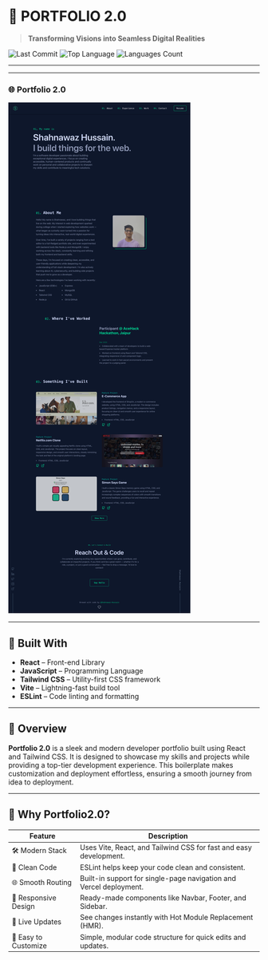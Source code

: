 # 🚀 PORTFOLIO 2.0

> **Transforming Visions into Seamless Digital Realities**

![Last Commit](https://img.shields.io/github/last-commit/shahnawaz-hussaink/Portfolio2.0)
![Top Language](https://img.shields.io/github/languages/top/shahnawaz-hussaink/Portfolio2.0)
![Languages Count](https://img.shields.io/github/languages/count/shahnawaz-hussaink/Portfolio2.0)

---
---


### 🌐 Portfolio 2.0
[![Screenshot](./Screenshot.png)](https://portfolio2-0-pi-nine.vercel.app/)


---

## 🧰 Built With

- **React** – Front-end Library  
- **JavaScript** – Programming Language  
- **Tailwind CSS** – Utility-first CSS framework  
- **Vite** – Lightning-fast build tool  
- **ESLint** – Code linting and formatting  

---

## 📌 Overview

**Portfolio 2.0** is a sleek and modern developer portfolio built using React and Tailwind CSS. It is designed to showcase my skills and projects while providing a top-tier development experience. This boilerplate makes customization and deployment effortless, ensuring a smooth journey from idea to deployment.

---

## 💎 Why Portfolio2.0?

| Feature | Description |
|--------|-------------|
| 🛠️ Modern Stack | Uses Vite, React, and Tailwind CSS for fast and easy development. |
| 🧹 Clean Code | ESLint helps keep your code clean and consistent. |
| 🌐 Smooth Routing | Built-in support for single-page navigation and Vercel deployment. |
| 🎨 Responsive Design | Ready-made components like Navbar, Footer, and Sidebar. |
| 🚀 Live Updates | See changes instantly with Hot Module Replacement (HMR). |
| 🔧 Easy to Customize | Simple, modular code structure for quick edits and updates. |

